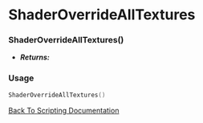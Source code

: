 # ShaderOverrideAllTextures

### ShaderOverrideAllTextures()
- ***Returns:*** 

### Usage

```Lua
ShaderOverrideAllTextures()
```


[Back To Scripting Documentation](../README.md)
